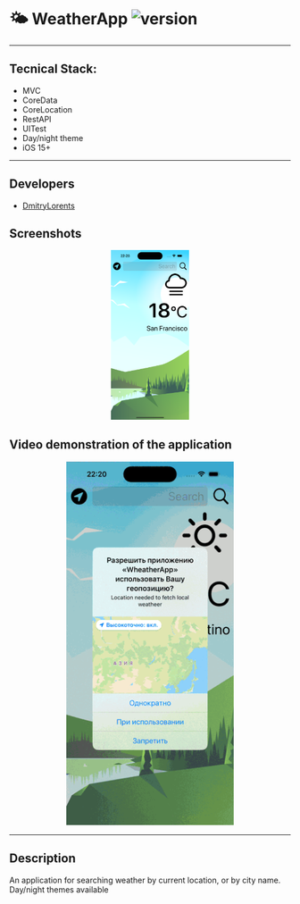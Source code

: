 # 🌤️ WeatherApp ![version](https://img.shields.io/badge/v1.1-readme%20added-green?link=release)

---

## Tecnical Stack:

* MVC
* CoreData
* CoreLocation
* RestAPI
* UITest
* Day/night theme
* iOS 15+

---

## Developers

* [DmitryLorents](https://github.com/DmitryLorents)


## Screenshots
<p align="center">
<img src="https://github.com/DmitryLorents/WheatherApp/blob/readmeFix/WheatherApp/SupportingFiles/Assets.xcassets/Readme/mainVC.imageset/mainVC.png" width="140"/> 
</p>

## Video demonstration of the application

<p align="center">
  <img src="https://github.com/DmitryLorents/WheatherApp/blob/readmeFix/WheatherApp/SupportingFiles/Assets.xcassets/Readme/Animation.dataset/Simulator%20Screen%20Recording%20-%20iPhone%2015%20-%202023-10-22%20at%2022.20.57.gif" width="300"/>
</p>


---

## Description

An application for searching weather by current location, or by city name. Day/night themes available

